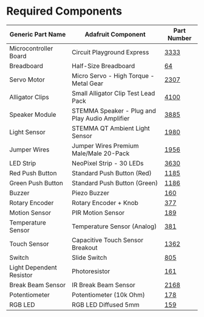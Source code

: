 # Required Components

| Generic Part Name | Adafruit Component | Part Number |
|------------------|-------------------|-------------|
| Microcontroller Board | Circuit Playground Express | [3333](https://www.adafruit.com/product/3333) |
| Breadboard | Half-Size Breadboard | [64](https://www.adafruit.com/product/64) |
| Servo Motor | Micro Servo - High Torque - Metal Gear | [2307](https://www.adafruit.com/product/2307) |
| Alligator Clips | Small Alligator Clip Test Lead Pack | [4100](https://www.adafruit.com/product/4100) |
| Speaker Module | STEMMA Speaker - Plug and Play Audio Amplifier | [3885](https://www.adafruit.com/product/3885) |
| Light Sensor | STEMMA QT Ambient Light Sensor | [1980](https://www.adafruit.com/product/1980) |
| Jumper Wires | Jumper Wires Premium Male/Male 20-Pack | [1956](https://www.adafruit.com/product/1956) |
| LED Strip | NeoPixel Strip - 30 LEDs | [3630](https://www.adafruit.com/product/3630) |
| Red Push Button | Standard Push Button (Red) | [1185](https://www.adafruit.com/product/1185) |
| Green Push Button | Standard Push Button (Green) | [1186](https://www.adafruit.com/product/1186) |
| Buzzer | Piezo Buzzer | [160](https://www.adafruit.com/product/160) |
| Rotary Encoder | Rotary Encoder + Knob | [377](https://www.adafruit.com/product/377) |
| Motion Sensor | PIR Motion Sensor | [189](https://www.adafruit.com/product/189) |
| Temperature Sensor | Temperature Sensor (Analog) | [381](https://www.adafruit.com/product/381) |
| Touch Sensor | Capacitive Touch Sensor Breakout | [1362](https://www.adafruit.com/product/1362) |
| Switch | Slide Switch | [805](https://www.adafruit.com/product/805) |
| Light Dependent Resistor | Photoresistor | [161](https://www.adafruit.com/product/161) |
| Break Beam Sensor | IR Break Beam Sensor | [2168](https://www.adafruit.com/product/2168) |
| Potentiometer | Potentiometer (10k Ohm) | [178](https://www.adafruit.com/product/178) |
| RGB LED | RGB LED Diffused 5mm | [159](https://www.adafruit.com/product/159) |